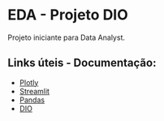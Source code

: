 # EDA - Projeto DIO

Projeto iniciante para Data Analyst.

## Links úteis - Documentação:

* [Plotly](https://plotly.com/python/)
* [Streamlit](https://streamlit.io)
* [Pandas](https://pandas.pydata.org/docs/index.html)
* [DIO](https://dio.me)